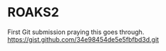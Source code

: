 # ROAKS2
First Git submission
praying this goes through. 
https://gist.github.com/34e98454de5e5fbfbd3d.git
